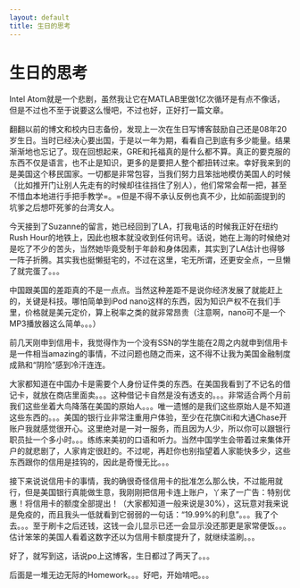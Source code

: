 ```yaml
---
layout: default
title: 生日的思考
---
```

# 生日的思考
Intel Atom就是一个悲剧，虽然我让它在MATLAB里做1亿次循环是有点不像话，但是不过也不至于说要这么慢吧，不过也好，正好打一篇文章。

翻翻以前的博文和校内日志备份，发现上一次在生日写博客鼓励自己还是08年20岁生日。当时已经决心要出国，于是以一年为期，看看自己到底有多少能量。结果渐渐地也忘记了。现在回想起来，GRE和托福真的是什么都不算。真正的要克服的东西不仅是语言，也不止是知识，更多的是要把人整个都扭转过来。幸好我来到的是美国这个移民国家。一切都是非常包容，当我们努力且笨拙地模仿美国人的时候（比如推开门让别人先走有的时候却往往挡住了别人），他们常常会帮一把，甚至不惜血本地进行手把手教学=。=但是不得不承认反例也真不少，比如前面提到的坑爹之后想吓死爹的台湾女人。

今天接到了Suzanne的留言，她已经回到了LA，打我电话的时候我正好在纽约Rush Hour的地铁上，因此也根本就没收到任何讯号。话说，她在上海的时候绝对是吃了不少的苦头，当然她毕竟受制于年龄和身体因素，其实到了LA估计也得够一阵子折腾。其实我也挺懒挺宅的，不过在这里，宅无所谓，还更安全点，一旦懒了就完蛋了。。。

中国跟美国的差距真的不是一点点。当然这种差距不是说你经济发展了就能赶上的，关键是科技。哪怕简单到iPod nano这样的东西，因为知识产权不在我们手里，价格就是美元定价，算上税率之类的就非常昂贵（注意啊，nano可不是一个MP3播放器这么简单。。。）

前几天刚申到信用卡，我觉得作为一个没有SSN的学生能在2周之内就申到信用卡是一件相当amazing的事情，不过问题也随之而来，这不得不让我为美国金融制度成熟和“阴险”感到冷汗连连。

大家都知道在中国办卡是需要个人身份证件类的东西。在美国我看到了不记名的借记卡，就放在商店里面卖。。。这种借记卡自然是没有透支的。。。非常适合两个月前我们这些坐着大鸟降落在美国的原始人。。。唯一遗憾的是我们这些原始人是不知道这些东西的。。。美国的银行业非常注重用户体验，至少在花旗Citi和大通Chase开账户我就感觉很开心。这里绝对是一对一服务，而且因为人少，所以你可以跟银行职员扯一个多小时。。。练练来美初的口语和听力。当然中国学生会带着过来集体开户的就悲剧了，人家肯定很赶的。不过呢，再赶你也别指望着人家能快多少，这些东西跟你的信用是挂钩的，因此是奇慢无比。。。

接下来说说信用卡的事情，我的确很奇怪信用卡的批准怎么那么快，不过能用就行，但是美国银行真能做生意，我刚刚把信用卡连上账户，丫来了一广告：特别优惠！将信用卡的额度全部提出！（大家都知道一般来说是30%），这玩意对我来说是免疫的，而且我头一低就看到它弱弱的一句话：“19.99%的利息”。。。我了个去。。。至于刷卡之后还钱，这钱一会儿显示已还一会显示没还那更是家常便饭。。。估计笨笨的美国人看着这数字还以为信用卡额度提升了，就继续滥刷。。。

好了，就写到这，话说po上这博客，生日都过了两天了。。。

后面是一堆无边无际的Homework。。。好吧，开始啃吧。。。